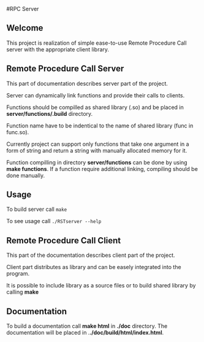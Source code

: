 #RPC Server

Welcome
-------
This project is realization of simple ease-to-use Remote Procedure Call server with the appropriate client library.

Remote Procedure Call Server
-----------------------------

This part of documentation describes server part of the project.

Server can dynamically link functions and provide their calls to clients.


Functions should be compilled as shared library (.so) and be placed in **server/functions/.build** directory.

Function name have to be indentical to the name of shared library (func in func.so).

Currently project can support only functions that take one argument in a form of string and return a string with manually allocated memory for it.

Function compilling in directory **server/functions** can be done by using **make functions**.
If a function require additional linking, compiling should be done manually.

Usage
------
To build server call ``make``

To see usage call ``./RSTserver --help``

Remote Procedure Call Client
-----------------------------

This part of the documentation describes client part of the project.

Client part distributes as library and can be easely integrated into the program.

It is possible to include library as a source files or to build shared library by calling **make**

Documentation
--------------
To build a documentation call **make html** in **./doc** directory. The documentation will be placed in .**./doc/build/html/index.html**.
